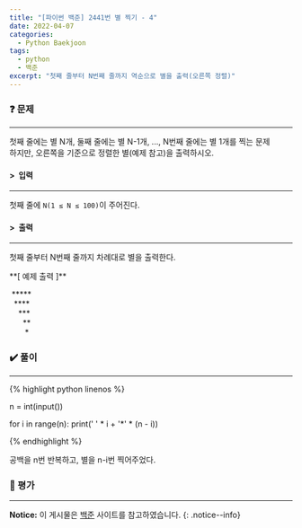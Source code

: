 ```yaml
---
title: "[파이썬 백준] 2441번 별 찍기 - 4"
date: 2022-04-07
categories:
  - Python Baekjoon
tags:
  - python
  - 백준
excerpt: "첫째 줄부터 N번째 줄까지 역순으로 별을 출력(오른쪽 정렬)"
---
```


### ❓ 문제

---

첫째 줄에는 별 N개, 둘째 줄에는 별 N-1개, ..., N번째 줄에는 별 1개를 찍는 문제<br>
하지만, 오른쪽을 기준으로 정렬한 별(예제 참고)을 출력하시오.<br>


#### > &nbsp;입력

---

첫째 줄에 `N(1 ≤ N ≤ 100)`이 주어진다.<br>


#### > &nbsp;출력

---

첫째 줄부터 N번째 줄까지 차례대로 별을 출력한다.<br>

<div class="notice" markdown="1">
**[ 예제 출력 ]**

&nbsp;\*\*\*\*\*<br>
&nbsp;&nbsp;\*\*\*\*<br>
&nbsp;&nbsp;&nbsp;&nbsp;\*\*\*<br>
&nbsp;&nbsp;&nbsp;&nbsp;&nbsp;&nbsp;\*\*<br>
&nbsp;&nbsp;&nbsp;&nbsp;&nbsp;&nbsp;&nbsp;\*
</div>


### ✔️ 풀이

---

{% highlight python linenos %}

n = int(input())

for i in range(n):
    print(' ' * i + '*' * (n - i))

{% endhighlight %}

공백을 n번 반복하고, 별을 n-i번 찍어주었다.

### 💬 평가

---



**Notice:** 이 게시물은 [백준](https://www.acmicpc.net/problem/2438) 사이트를 참고하였습니다.
{: .notice--info}
